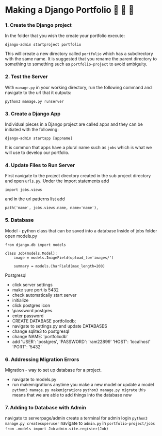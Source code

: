 # Making a Django Portfolio :shit: :shit: :shit:

### 1. Create the Django project
In the folder that you wish the create your portfolio execute:
```shell
django-admin startproject portfolio
```
This will create a new directory called `portfolio` which has a subdirectory
with the same name. It is suggested that you rename the parent directory
to something to something such as `portfolio-project` to avoid ambiguity.


### 2. Test the Server
With `manage.py` in your working directory, run the following command
and navigate to the url that it outputs:

```shell
python3 manage.py runserver
```

### 3. Create a Django App
Individual pieces in a Django project are called apps and they can be
initiated with the following:

```shell
django-admin startapp [appname]
```


It is common that apps have a plural name such as `jobs` which is what we will
use to develop our portfolio.


### 4. Update Files to Run Server
First navigate to the project directory created in the sub project directory
and open `urls.py`. Under the import statements add 
```python3
import jobs.views
```

and in the url patterns list add
```python3
path('name', jobs.views.name, name='name'),
```

### 5. Database

Model - python class that can be saved into a database
Inside of jobs folder open models.py
```python3
from django.db import models

class Job(models.Model):
    image = models.ImageField(upload_to='images/')

    summary = models.CharField(max_length=200)
```

Postgresql
- click server settings
- make sure port is 5432
- check automatically start server
- initialize
- click postgres icon
- \password postgres
- enter password
- CREATE DATABASE portfoliodb;
- navigate to settings.py and update DATABASES
- change sqlite3 to postgresql
- change NAME: 'portfoliodb'
- add 'USER': 'postgres',
'PASSWORD': 'ram22899'
'HOST': 'localhost'
'PORT': '5432'

### 6. Addressing Migration Errors
Migration - way to set up database for a project. 
- navigate to models.py
- run makemigrations anytime you make a new model or update a model
`python3 manage.py makemigrations`
`python3 manage.py migrate`
this means that we are able to add things into the database now

### 7. Adding to Database with Admin
navigate to serverpage/admin
create a terminal for admin login
`python3 manage.py createsuperuser`
navigate to `admin.py` in `portfolio-project/jobs`
`from .models import Job`
`admin.site.register(Job)`
